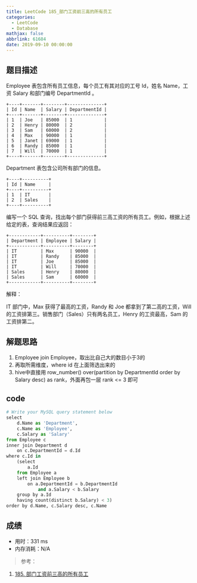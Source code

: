 ```yaml
---
title: LeetCode 185_部门工资前三高的所有员工
categories:
  - LeetCode
  - Database
mathjax: false
abbrlink: 61684
date: 2019-09-10 00:00:00
---
```


## 题目描述

Employee 表包含所有员工信息，每个员工有其对应的工号 Id，姓名 Name，工资 Salary 和部门编号 DepartmentId 。

```
+----+-------+--------+--------------+
| Id | Name  | Salary | DepartmentId |
+----+-------+--------+--------------+
| 1  | Joe   | 85000  | 1            |
| 2  | Henry | 80000  | 2            |
| 3  | Sam   | 60000  | 2            |
| 4  | Max   | 90000  | 1            |
| 5  | Janet | 69000  | 1            |
| 6  | Randy | 85000  | 1            |
| 7  | Will  | 70000  | 1            |
+----+-------+--------+--------------+
```

Department 表包含公司所有部门的信息。

```
+----+----------+
| Id | Name     |
+----+----------+
| 1  | IT       |
| 2  | Sales    |
+----+----------+
```

编写一个 SQL 查询，找出每个部门获得前三高工资的所有员工。例如，根据上述给定的表，查询结果应返回：

```
+------------+----------+--------+
| Department | Employee | Salary |
+------------+----------+--------+
| IT         | Max      | 90000  |
| IT         | Randy    | 85000  |
| IT         | Joe      | 85000  |
| IT         | Will     | 70000  |
| Sales      | Henry    | 80000  |
| Sales      | Sam      | 60000  |
+------------+----------+--------+
```

解释：

IT 部门中，Max 获得了最高的工资，Randy 和 Joe 都拿到了第二高的工资，Will 的工资排第三。销售部门（Sales）只有两名员工，Henry 的工资最高，Sam 的工资排第二。

## 解题思路

1. Employee join Employee，取出比自己大的数目小于3的
2. 再取所需维度，where id 在上面筛选出来的
3. hive中直接用 row_number() over(partition by DepartmentId order by Salary desc) as rank，外面再包一层 rank <= 3 即可

## code


```python
# Write your MySQL query statement below
select
    d.Name as 'Department',
    c.Name as 'Employee',
    c.Salary as 'Salary'
from Employee c
inner join Department d
    on c.DepartmentId = d.Id
where c.Id in 
    (select
        a.Id
    from Employee a
    left join Employee b
        on a.DepartmentId = b.DepartmentId 
            and a.Salary < b.Salary
    group by a.Id
    having count(distinct b.Salary) < 3)
order by d.Name, c.Salary desc, c.Name
```

## 成绩

- 用时：331 ms
- 内存消耗：N/A

> 参考：

1. [185. 部门工资前三高的所有员工](https://leetcode-cn.com/problems/department-top-three-salaries/)
